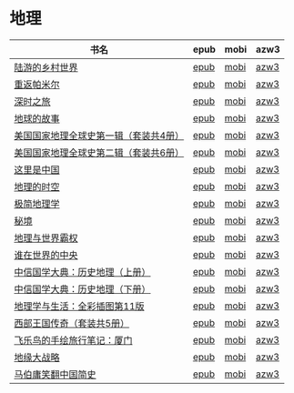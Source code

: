 # 地理

| 书名 | epub | mobi | azw3 |
| --- | --- | --- | --- |
| [陆游的乡村世界](http://ct.dalanmei.com/f/31084289-771232334-eeaf6a) | [epub](http://ct.dalanmei.com/f/31084289-771232334-eeaf6a) | [mobi](http://ct.dalanmei.com/f/31084289-771247278-3ca37d) | [azw3](http://ct.dalanmei.com/f/31084289-771240296-86a6ab) |
| [重返帕米尔](http://ct.dalanmei.com/f/31084289-570164290-766705) | [epub](http://ct.dalanmei.com/f/31084289-570164290-766705) | [mobi](http://ct.dalanmei.com/f/31084289-570316546-4f9cc3) | [azw3](http://ct.dalanmei.com/f/31084289-571381152-92518c) |
| [深时之旅](http://ct.dalanmei.com/f/31084289-570164430-a07d04) | [epub](http://ct.dalanmei.com/f/31084289-570164430-a07d04) | [mobi](http://ct.dalanmei.com/f/31084289-570316618-fda610) | [azw3](http://ct.dalanmei.com/f/31084289-571382158-78f714) |
| [地球的故事](http://ct.dalanmei.com/f/31084289-570156412-320d75) | [epub](http://ct.dalanmei.com/f/31084289-570156412-320d75) | [mobi](http://ct.dalanmei.com/f/31084289-570330222-77494b) | [azw3](http://ct.dalanmei.com/f/31084289-571398347-7e512a) |
| [美国国家地理全球史第一辑（套装共4册）](http://ct.dalanmei.com/f/31084289-570142923-4546f4) | [epub](http://ct.dalanmei.com/f/31084289-570142923-4546f4) | [mobi](http://ct.dalanmei.com/f/31084289-570355574-72b6d4) | [azw3](http://ct.dalanmei.com/f/31084289-571403428-cac712) |
| [美国国家地理全球史第二辑（套装共6册）](http://ct.dalanmei.com/f/31084289-570143995-710d4e) | [epub](http://ct.dalanmei.com/f/31084289-570143995-710d4e) | [mobi](http://ct.dalanmei.com/f/31084289-570356782-3d781c) | [azw3](http://ct.dalanmei.com/f/31084289-571403625-12b174) |
| [这里是中国](http://ct.dalanmei.com/f/31084289-571729093-9cc419) | [epub](http://ct.dalanmei.com/f/31084289-571729093-9cc419) | [mobi](http://ct.dalanmei.com/f/31084289-572084261-429f17) | [azw3](http://ct.dalanmei.com/f/31084289-572112216-97510f) |
| [地理的时空](http://ct.dalanmei.com/f/31084289-571716311-bf3c3f) | [epub](http://ct.dalanmei.com/f/31084289-571716311-bf3c3f) | [mobi](http://ct.dalanmei.com/f/31084289-572113825-5e55be) | [azw3](http://ct.dalanmei.com/f/31084289-572121090-30a798) |
| [极简地理学](http://ct.dalanmei.com/f/31084289-571647329-ec89ac) | [epub](http://ct.dalanmei.com/f/31084289-571647329-ec89ac) | [mobi](http://ct.dalanmei.com/f/31084289-572120302-151a8c) | [azw3](http://ct.dalanmei.com/f/31084289-572180609-ef5b92) |
| [秘境](http://ct.dalanmei.com/f/31084289-571531044-39d502) | [epub](http://ct.dalanmei.com/f/31084289-571531044-39d502) | [mobi](http://ct.dalanmei.com/f/31084289-571796848-0a47f1) | [azw3](http://ct.dalanmei.com/f/31084289-572194562-3cdd8d) |
| [地理与世界霸权](http://ct.dalanmei.com/f/31084289-571562961-064063) | [epub](http://ct.dalanmei.com/f/31084289-571562961-064063) | [mobi](http://ct.dalanmei.com/f/31084289-572011317-191ca2) | [azw3](http://ct.dalanmei.com/f/31084289-571911119-3e0fd4) |
| [谁在世界的中央](http://ct.dalanmei.com/f/31084289-571559575-1187d5) | [epub](http://ct.dalanmei.com/f/31084289-571559575-1187d5) | [mobi](http://ct.dalanmei.com/f/31084289-571923208-853699) | [azw3](http://ct.dalanmei.com/f/31084289-572077001-4a3b08) |
| [中信国学大典：历史地理（上册）](http://ct.dalanmei.com/f/31084289-571562376-69411e) | [epub](http://ct.dalanmei.com/f/31084289-571562376-69411e) | [mobi](http://ct.dalanmei.com/f/31084289-571992219-6b9778) | [azw3](http://ct.dalanmei.com/f/31084289-571841019-f2ce92) |
| [中信国学大典：历史地理（下册）](http://ct.dalanmei.com/f/31084289-571562387-13c495) | [epub](http://ct.dalanmei.com/f/31084289-571562387-13c495) | [mobi](http://ct.dalanmei.com/f/31084289-571992278-51a2a4) | [azw3](http://ct.dalanmei.com/f/31084289-571841034-37bcd1) |
| [地理学与生活：全彩插图第11版](http://ct.dalanmei.com/f/31084289-571588206-6acae1) | [epub](http://ct.dalanmei.com/f/31084289-571588206-6acae1) | [mobi](http://ct.dalanmei.com/f/31084289-571738404-549091) | [azw3](http://ct.dalanmei.com/f/31084289-571868935-934e38) |
| [西部王国传奇（套装共5册）](None) | [epub](None) | [mobi](None) | [azw3](None) |
| [飞乐鸟的手绘旅行笔记：厦门](http://ct.dalanmei.com/f/31084289-571520024-fbdadb) | [epub](http://ct.dalanmei.com/f/31084289-571520024-fbdadb) | [mobi](http://ct.dalanmei.com/f/31084289-571778660-f2992b) | [azw3](http://ct.dalanmei.com/f/31084289-571877724-b7bfca) |
| [地缘大战略](http://ct.dalanmei.com/f/31084289-571525953-7c05a8) | [epub](http://ct.dalanmei.com/f/31084289-571525953-7c05a8) | [mobi](http://ct.dalanmei.com/f/31084289-571780873-8ce4e4) | [azw3](http://ct.dalanmei.com/f/31084289-571880638-76a93b) |
| [马伯庸笑翻中国简史](http://ct.dalanmei.com/f/31084289-571457522-8e8c89) | [epub](http://ct.dalanmei.com/f/31084289-571457522-8e8c89) | [mobi](http://ct.dalanmei.com/f/31084289-571790574-db4348) | [azw3](http://ct.dalanmei.com/f/31084289-571897351-f4a535) |
